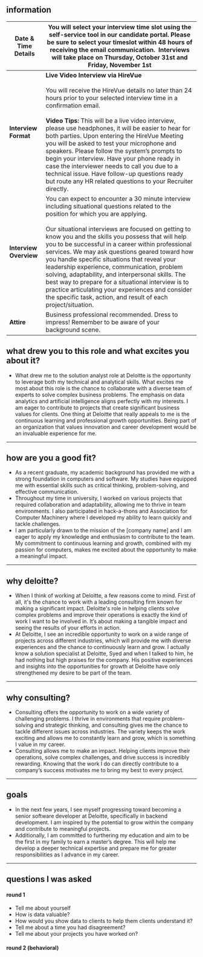 ## information

| **Date & Time Details** | You will select your interview time slot using the self-service tool in our candidate portal. Please be sure to select your timeslot within 48 hours of receiving the email communication.  Interviews will take place on Thursday, October 31st and Friday, November 1st                                                                                                                                                                                                                                                                                                                                                                                                                |
| ----------------------- | ---------------------------------------------------------------------------------------------------------------------------------------------------------------------------------------------------------------------------------------------------------------------------------------------------------------------------------------------------------------------------------------------------------------------------------------------------------------------------------------------------------------------------------------------------------------------------------------------------------------------------------------------------------------------------------------- |
| **Interview Format**    | **Live Video Interview via HireVue**<br><br>You will receive the HireVue details no later than 24 hours prior to your selected interview time in a confirmation email.<br><br>**Video Tips:** This will be a live video interview, please use headphones, it will be easier to hear for both parties. Upon entering the HireVue Meeting you will be asked to test your microphone and speakers. Please follow the system’s prompts to begin your interview. Have your phone ready in case the interviewer needs to call you due to a technical issue. Have follow-up questions ready but route any HR related questions to your Recruiter directly.                                      |
| **Interview Overview**  | You can expect to encounter a 30 minute interview including situational questions related to the position for which you are applying.<br><br>Our situational interviews are focused on getting to know you and the skills you possess that will help you to be successful in a career within professional services. We may ask questions geared toward how you handle specific situations that reveal your leadership experience, communication, problem solving, adaptability, and interpersonal skills. The best way to prepare for a situational interview is to practice articulating your experiences and consider the specific task, action, and result of each project/situation. |
| **Attire**              | Business professional recommended. Dress to impress! Remember to be aware of your background scene.                                                                                                                                                                                                                                                                                                                                                                                                                                                                                                                                                                                      |
## what drew you to this role and what excites you about it?
- What drew me to the solution analyst role at Deloitte is the opportunity to leverage both my technical and analytical skills. What excites me most about this role is the chance to collaborate with a diverse team of experts to solve complex business problems. The emphasis on data analytics and artificial intelligence aligns perfectly with my interests. I am eager to contribute to projects that create significant business values for clients. One thing at Deloitte that really appeals to me is the continuous learning and professional growth opportunities. Being part of an organization that values innovation and career development would be an invaluable experience for me.
---
## how are you a good fit?
- As a recent graduate, my academic background has provided me with a strong foundation in computers and software. My studies have equipped me with essential skills such as critical thinking, problem-solving, and effective communication.
- Throughout my time in university, I worked on various projects that required collaboration and adaptability, allowing me to thrive in team environments. I also participated in hack-a-thons and Association for Computer Machinery where I developed my ability to learn quickly and tackle challenges.
- I am particularly drawn to the mission of the [company name] and I am eager to apply my knowledge and enthusiasm to contribute to the team. My commitment to continuous learning and growth, combined with my passion for computers, makes me excited about the opportunity to make a meaningful impact.
---
## why deloitte?
- When I think of working at Deloitte, a few reasons come to mind. First of all, it's the chance to work with a leading consulting firm known for making a significant impact. Deloitte's role in helping clients solve complex problems and improve their operations is exactly the kind of work I want to be involved in. It’s about making a tangible impact and seeing the results of your efforts in action.
- At Deloitte, I see an incredible opportunity to work on a wide range of projects across different industries, which will provide me with diverse experiences and the chance to continuously learn and grow. I actually know a solution specialist at Deloitte, Syed and when I talked to him, he had nothing but high praises for the company. His positive experiences and insights into the opportunities for growth at Deloitte have only strengthened my desire to be part of the team.
---
## why consulting?
- Consulting offers the opportunity to work on a wide variety of challenging problems. I thrive in environments that require problem-solving and strategic thinking, and consulting gives me the chance to tackle different issues across industries. The variety keeps the work exciting and allows me to constantly learn and grow, which is something I value in my career.
- Consulting allows me to make an impact. Helping clients improve their operations, solve complex challenges, and drive success is incredibly rewarding. Knowing that the work I do can directly contribute to a company’s success motivates me to bring my best to every project.
---
## goals
- In the next few years, I see myself progressing toward becoming a senior software developer at Deloitte, specifically in backend development. I am inspired by the potential to grow within the company and contribute to meaningful projects. 
- Additionally, I am committed to furthering my education and aim to be the first in my family to earn a master’s degree. This will help me develop a deeper technical expertise and prepare me for greater responsibilities as I advance in my career.
---
## questions I was asked
#### round 1
- Tell me about yourself
- How is data valuable?
- How would you show data to clients to help them clients understand it?
- Tell me about a time you had disagreement?
- Tell me about your projects you have worked on?
#### round 2 (behavioral)
